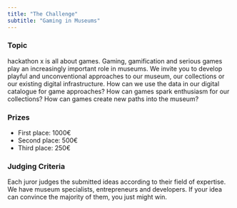 ```yaml
---
title: "The Challenge"
subtitle: "Gaming in Museums"
---
```

### Topic

hackathon x is all about games. Gaming, gamification and serious games play an increasingly important role in museums. We invite you to develop playful and unconventional approaches to our museum, our collections or our existing digital infrastructure. How can we use the data in our digital catalogue for game approaches? How can games spark enthusiasm for our collections? How can games create new paths into the museum?

### Prizes

- First place: 1000€
- Second place: 500€
- Third place: 250€

### Judging Criteria

Each juror judges the submitted ideas according to their field of expertise. We have museum specialists, entrepreneurs and developers. If your idea can convince the majority of them, you just might win.
